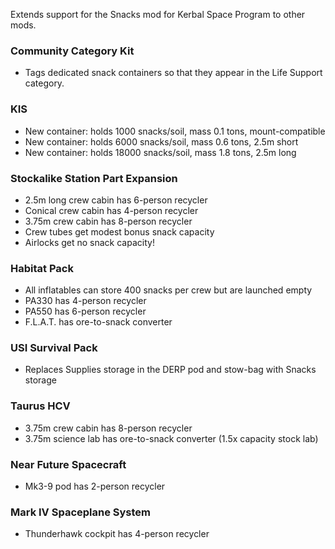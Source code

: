 Extends support for the Snacks mod for Kerbal Space Program to other mods.

### Community Category Kit
- Tags dedicated snack containers so that they appear in the Life Support category.

### KIS
- New container: holds 1000 snacks/soil, mass 0.1 tons, mount-compatible
- New container: holds 6000 snacks/soil, mass 0.6 tons, 2.5m short
- New container: holds 18000 snacks/soil, mass 1.8 tons, 2.5m long

### Stockalike Station Part Expansion
- 2.5m long crew cabin has 6-person recycler
- Conical crew cabin has 4-person recycler
- 3.75m crew cabin has 8-person recycler
- Crew tubes get modest bonus snack capacity
- Airlocks get no snack capacity!

### Habitat Pack
- All inflatables can store 400 snacks per crew but are launched empty
- PA330 has 4-person recycler
- PA550 has 6-person recycler
- F.L.A.T. has ore-to-snack converter

### USI Survival Pack
- Replaces Supplies storage in the DERP pod and stow-bag with Snacks storage

### Taurus HCV
- 3.75m crew cabin has 8-person recycler
- 3.75m science lab has ore-to-snack converter (1.5x capacity stock lab)

### Near Future Spacecraft
- Mk3-9 pod has 2-person recycler

### Mark IV Spaceplane System
- Thunderhawk cockpit has 4-person recycler
